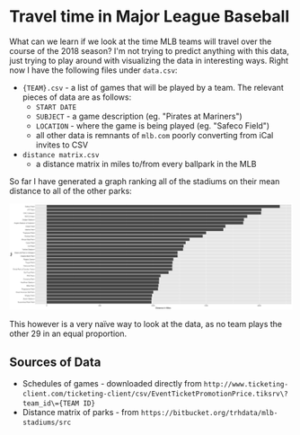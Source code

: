 # Travel time in Major League Baseball

What can we learn if we look at the time MLB teams will travel over the course of the 2018 season? I'm not trying to predict anything with this data, just trying to play around with visualizing the data in interesting ways. Right now I have the following files under `data.csv`:

- `{TEAM}.csv` - a list of games that will be played by a team. The relevant pieces of data are as follows:
  - `START DATE`
  - `SUBJECT` - a game description (eg. "Pirates at Mariners")
  - `LOCATION` - where the game is being played (eg. "Safeco Field")
  - all other data is remnants of `mlb.com` poorly converting from iCal invites to CSV
- `distance matrix.csv`
  - a distance matrix in miles to/from every ballpark in the MLB

So far I have generated a graph ranking all of the stadiums on their mean distance to all of the other parks:

![](plots/parks-by-avg-distance.png)

This however is a very naïve way to look at the data, as no team plays the other 29 in an equal proportion.

## Sources of Data

- Schedules of games - downloaded directly from `http://www.ticketing-client.com/ticketing-client/csv/EventTicketPromotionPrice.tiksrv\?team_id\={TEAM ID}`
- Distance matrix of parks - from `https://bitbucket.org/trhdata/mlb-stadiums/src`
